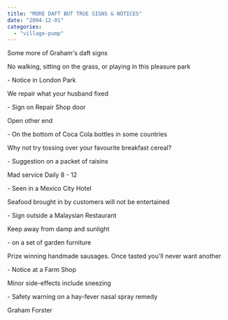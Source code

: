 ```yaml
---
title: "MORE DAFT BUT TRUE SIGNS & NOTICES"
date: "2004-12-01"
categories: 
  - "village-pump"
---
```


Some more of Graham's daft signs

No walking, sitting on the grass, or playing in this pleasure park

\- Notice in London Park

We repair what your husband fixed

\- Sign on Repair Shop door

Open other end

\- On the bottom of Coca Cola bottles in some countries

Why not try tossing over your favourite breakfast cereal?

\- Suggestion on a packet of raisins

Mad service Daily 8 - 12

\- Seen in a Mexico City Hotel

Seafood brought in by customers will not be entertained

\- Sign outside a Malaysian Restaurant

Keep away from damp and sunlight

\- on a set of garden furniture

Prize winning handmade sausages. Once tasted you'll never want another

\- Notice at a Farm Shop

Minor side-effects include sneezing

\- Safety warning on a hay-fever nasal spray remedy

Graham Forster
